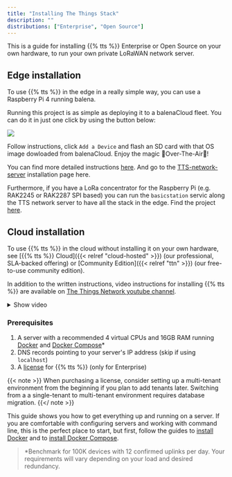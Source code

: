 ```yaml
---
title: "Installing The Things Stack"
description: ""
distributions: ["Enterprise", "Open Source"]
---
```


This is a guide for installing {{% tts %}} Enterprise or Open Source on your own hardware, to run your own private LoRaWAN network server.

## Edge installation

To use {{% tts %}} in the edge in a really simple way, you can use a Raspberry Pi 4 running balena. 

Running this project is as simple as deploying it to a balenaCloud fleet. You can do it in just one click by using the button below:

[![](https://www.balena.io/deploy.png)](https://dashboard.balena-cloud.com/deploy?repoUrl=https://github.com/xoseperez/balena-tts-lns)

Follow instructions, click `Add a Device` and flash an SD card with that OS image dowloaded from balenaCloud. Enjoy the magic 🌟Over-The-Air🌟!

You can find more detailed instructions [here](https://github.com/xoseperez/the-things-stack-balena). And go to the [TTS-network-server](https://hub.balena.io/g_xose_p_rez/tts-network-server) installation page here. 

Furthermore, if you have a LoRa concentrator for the Raspberry Pi (e.g. RAK2245 or RAK2287 SPI based) you can run the `basicstation` servic along the TTS network server to have all the stack in the edge. Find the project [here](https://hub.balena.io/g_xose_p_rez/tts-network-server-basicstation).


## Cloud installation

To use {{% tts %}} in the cloud without installing it on your own hardware, see [{{% tts %}} Cloud]({{< relref "cloud-hosted" >}}) (our professional, SLA-backed offering) or [Community Edition]({{< relref "ttn" >}}) (our free-to-use community edition).

<!--more-->

In addition to the written instructions, video instructions for installing {{% tts %}} are available on [The Things Network youtube channel](https://youtu.be/bMT9n1-6dCc).

<details><summary>Show video</summary>
{{< youtube "XgPSU4UkDuE" >}}
</details>

### Prerequisites

1. A server with a recommended 4 virtual CPUs and 16GB RAM running [Docker](https://docs.docker.com/engine/) and [Docker Compose](https://docs.docker.com/compose/)*
2. DNS records pointing to your server's IP address (skip if using `localhost`)
3. A [license](https://thethingsindustries.com/technology/pricing) for {{% tts %}} (only for Enterprise)

<!--more-->

{{< note >}}
When purchasing a license, consider setting up a multi-tenant environment from the beginning if you plan to add tenants later. Switching from a a single-tenant to multi-tenant environment requires database migration.
{{</ note >}}

This guide shows you how to get everything up and running on a server. If you are comfortable with configuring servers and working with command line, this is the perfect place to start, but first, follow the guides to [install Docker](https://docs.docker.com/install/#supported-platforms) and to [install Docker Compose](https://docs.docker.com/compose/install/#install-compose).

> *Benchmark for 100K devices with 12 confirmed uplinks per day. Your requirements will vary depending on your load and desired redundancy.

